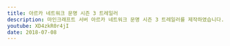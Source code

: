 ```yaml
---
title: 아르카 네트워크 문명 시즌 3 트레일러
description: 마인크래프트 서버 아르카 네트워크 문명 시즌 3 트레일러를 제작하였습니다.
youtube: XD4zkR0r4jI
date: 2018-07-08
---
```

